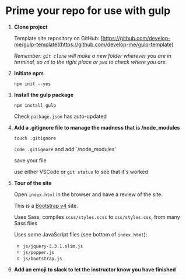 # Prime your repo for use with gulp

1) **Clone project**

    Template site repository on GitHub: [https://github.com/develop-me/gulp-template](https://github.com/develop-me/gulp-template)

    *Remember: `git clone` will make a new folder wherever you are in terminal, so `cd` to the right place or `pwd` to check where you are.*


1) **Initiate npm**

   `npm init --yes`


1) **Install the gulp package**

   `npm install gulp`

   Check `package.json` has auto-updated


1) **Add a .gitignore file to manage the madness that is /node_modules**

	`touch .gitignore` 

	`code .gitignore` and add `/node_modules'

    save your file
	
	use either VSCode or `git status` to see that it's worked

1) **Tour of the site**

    Open `index.html` in the browser and have a review of the site.

    This is a [Bootstrap v4](https://getbootstrap.com/docs/4.3/examples/) site.

    Uses Sass, compiles `scss/styles.scss` to `css/styles.css`, from many Sass files

    Uses some JavaScript files (see bottom of `index.html`):
    - `js/jquery-3.3.1.slim.js`
    - `js/popper.js`
    - `js/bootstrap.js`


1) **Add an emoji to slack to let the instructor know you have finished**	